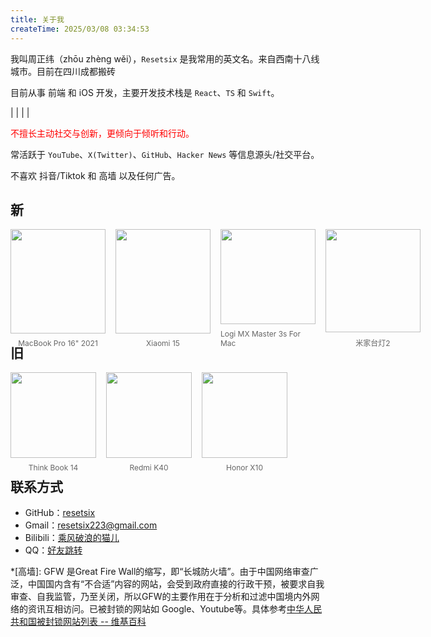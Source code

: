 ```yaml
---
title: 关于我
createTime: 2025/03/08 03:34:53
---
```


我叫周正纬（zhōu zhèng wěi），`Resetsix` 是我常用的英文名。<Plot>来自西南十八线城市。目前在四川成都搬砖</Plot>

目前从事 前端 和 iOS 开发，主要开发技术栈是 `React`、`TS` 和 `Swift`。

<Badge type="tip" text="社会边缘人" /> | <Badge type="warning" text="终身学习者" /> | <Badge type="warning" text="00后" /> | <Badge type="danger" text="生命尽头是成为一名极客" /> | <Badge text="给点阳光就灿烂" color="#8e5cd9" bg-color="rgba(159, 122, 234, 0.16)" />

<Card title="自我评价" icon="noto:smiling-face-with-open-hands" style="color: red">
不擅长主动社交与创新，更倾向于倾听和行动。
</Card>

常活跃于 `YouTube`、`X(Twitter)`、`GitHub`、`Hacker News` 等信息源头/社交平台。

不喜欢 抖音/Tiktok 和 高墙 以及任何广告。

## 新

<div style="display: grid; grid-template-columns: repeat(4, 1fr); gap: 16px;">

  <div style="display: flex; flex-direction: column; align-items: center;">
    <img src="/images/about/macbook.webp" style="width: 100%; aspect-ratio: 1; object-fit: cover;" />
    <span style="margin-top: 8px; font-size: 12px; color: #666;">MacBook Pro 16" 2021</span>
  </div>

  <div style="display: flex; flex-direction: column; align-items: center;">
    <img src="/images/about/xiaomi15.webp" style="width: 100%; aspect-ratio: 1; object-fit: cover;" />
    <span style="margin-top: 8px; font-size: 12px; color: #666;">Xiaomi 15</span>
  </div>

  <div style="display: flex; flex-direction: column; align-items: center;">
    <img src="/images/about/mouse.webp" style="width: 100%; aspect-ratio: 1; object-fit: cover;" />
    <span style="margin-top: 8px; font-size: 12px; color: #666;">Logi MX Master 3s For Mac</span>
  </div>

  <div style="display: flex; flex-direction: column; align-items: center;">
    <img src="/images/about/lamp02.webp" style="width: 100%; aspect-ratio: 1; object-fit: cover;" />
    <span style="margin-top: 8px; font-size: 12px; color: #666;">米家台灯2</span>
  </div>
</div>

## 旧

<div style="display: grid; grid-template-columns: repeat(4, 1fr); gap: 16px;">
  <div style="display: flex; flex-direction: column; align-items: center;">
    <img src="/images/about/thinkboook.webp" style="width: 100%; aspect-ratio: 1; object-fit: cover;" />
    <span style="margin-top: 8px; font-size: 12px; color: #666;">Think Book 14</span>
  </div>

  <div style="display: flex; flex-direction: column; align-items: center;">
    <img src="/images/about/redmik40.webp" style="width: 100%; aspect-ratio: 1; object-fit: cover;" />
    <span style="margin-top: 8px; font-size: 12px; color: #666;">Redmi K40</span>
  </div>

  <div style="display: flex; flex-direction: column; align-items: center;">
    <img src="/images/about/honorx10.webp" style="width: 100%; aspect-ratio: 1; object-fit: cover;" />
    <span style="margin-top: 8px; font-size: 12px; color: #666;">Honor X10</span>
  </div>
</div> 

## 联系方式

- GitHub：[resetsix](https://github.com/resetsix)
- Gmail：[resetsix223@gmail.com](mailto:resetsix223@gmail.com)
- Bilibili：[乘风破浪的猫儿](https://space.bilibili.com/1542057315)
- QQ：[好友跳转](https://qm.qq.com/q/Aunc2Pi4GA)

*[高墙]: GFW 是Great Fire Wall的缩写，即“长城防火墙”。由于中国网络审查广泛，中国国内含有“不合适”内容的网站，会受到政府直接的行政干预，被要求自我审查、自我监管，乃至关闭，所以GFW的主要作用在于分析和过滤中国境内外网络的资讯互相访问。已被封锁的网站如 Google、Youtube等。具体参考<a target="_blank" href="https://zh.wikipedia.org/zh-cn/%E4%B8%AD%E5%8D%8E%E4%BA%BA%E6%B0%91%E5%85%B1%E5%92%8C%E5%9B%BD%E8%A2%AB%E5%B0%81%E9%94%81%E7%BD%91%E7%AB%99%E5%88%97%E8%A1%A8">中华人民共和国被封锁网站列表 -- 维基百科</a>

